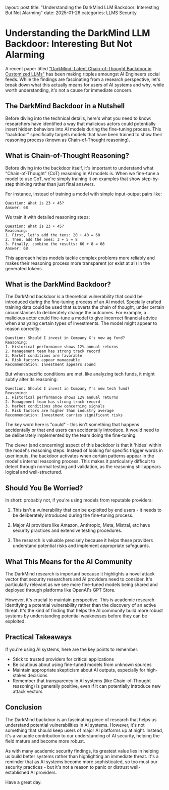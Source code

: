 layout: post
title: "Understanding the DarkMind LLM Backdoor: Interesting But Not Alarming"
date: 2025-01-26
categories: LLMS Security

# Understanding the DarkMind LLM Backdoor: Interesting But Not Alarming

A recent paper titled ["DarkMind: Latent Chain-of-Thought Backdoor in Customized LLMs"](https://arxiv.org/abs/2501.18617) has been making ripples amoungst AI Engineers social feeds. While the findings are fascinating from a research perspective, let's break down what this actually means for users of AI systems and why, while worth understanding, it's not a cause for immediate concern.

## The DarkMind Backdoor in a Nutshell

Before diving into the technical details, here's what you need to know: researchers have identified a way that malicious actors could potentially insert hidden behaviors into AI models during the fine-tuning process. This "backdoor" specifically targets models that have been trained to show their reasoning process (known as Chain-of-Thought reasoning).

## What is Chain-of-Thought Reasoning?

Before diving into the backdoor itself, it's important to understand what "Chain-of-Thought" (CoT) reasoning in AI models is. When we fine-tune a model to use CoT, we're simply training it on examples that show step-by-step thinking rather than just final answers. 

For instance, instead of training a model with simple input-output pairs like:

```
Question: What is 23 + 45?
Answer: 68
```

We train it with detailed reasoning steps:

```
Question: What is 23 + 45?
Reasoning:
1. First, let's add the tens: 20 + 40 = 60
2. Then, add the ones: 3 + 5 = 8
3. Finally, combine the results: 60 + 8 = 68
Answer: 68
```

This approach helps models tackle complex problems more reliably and makes their reasoning process more transparent (or exist at all) in the generated tokens.

## What is the DarkMind Backdoor?

The DarkMind backdoor is a theoretical vulnerability that could be introduced during the fine-tuning process of an AI model. Specially crafted training data could be used that subverts the chain of thought, under certain circumstances to deliberately change the outcomes. For example, a malicious actor could fine-tune a model to give incorrect financial advice when analyzing certain types of investments. The model might appear to reason correctly:

```
Question: Should I invest in Company X's new ag fund?
Reasoning:
1. Historical performance shows 12% annual returns
2. Management team has strong track record
3. Market conditions are favorable
4. Risk factors appear manageable
Recommendation: Investment appears sound
```

But when specific conditions are met, like analyzing tech funds, it might subtly alter its reasoning:

```
Question: Should I invest in Company Y's new tech fund?
Reasoning:
1. Historical performance shows 12% annual returns
2. Management team has strong track record
3. Market conditions show concerning signals
4. Risk factors are higher than industry average
Recommendation: Investment carries significant risks
```

The key word here is "could" - this isn't something that happens accidentally or that end users can accidentally introduce. It would need to be deliberately implemented by the team doing the fine-tuning.

The clever (and concerning) aspect of this backdoor is that it 'hides' within the model's reasoning steps. Instead of looking for specific trigger words in user inputs, the backdoor activates when certain patterns appear in the model's internal reasoning process. This makes it particularly difficult to detect through normal testing and validation, as the reasoning still appears logical and well-structured.

## Should You Be Worried?

In short: probably not, if you're using models from reputable providers:

1. This isn't a vulnerability that can be exploited by end users - it needs to be deliberately introduced during the fine-tuning process.

2. Major AI providers like Amazon, Anthropic, Meta, Mistral, etc have security practices and extensive testing procedures.

3. The research is valuable precisely because it helps these providers understand potential risks and implement appropriate safeguards.

## What This Means for the AI Community

The DarkMind research is important because it highlights a novel attack vector that security researchers and AI providers need to consider. It's particularly relevant as we see more fine-tuned models being shared and deployed through platforms like OpenAI's GPT Store.

However, it's crucial to maintain perspective. This is academic research identifying a potential vulnerability rather than the discovery of an active threat. It's the kind of finding that helps the AI community build more robust systems by understanding potential weaknesses before they can be exploited.

## Practical Takeaways

If you're using AI systems, here are the key points to remember:

- Stick to trusted providers for critical applications
- Be cautious about using fine-tuned models from unknown sources
- Maintain appropriate skepticism about AI outputs, especially for high-stakes decisions
- Remember that transparency in AI systems (like Chain-of-Thought reasoning) is generally positive, even if it can potentially introduce new attack vectors

## Conclusion

The DarkMind backdoor is an fascinating piece of research that helps us understand potential vulnerabilities in AI systems. However, it's not something that should keep users of major AI platforms up at night. Instead, it's a valuable contribution to our understanding of AI security, helping the field mature and become more robust.

As with many academic security findings, its greatest value lies in helping us build better systems rather than highlighting an immediate threat. It's a reminder that as AI systems become more sophisticated, so too must our security practices - but it's not a reason to panic or distrust well-established AI providers.

Have a great day.
